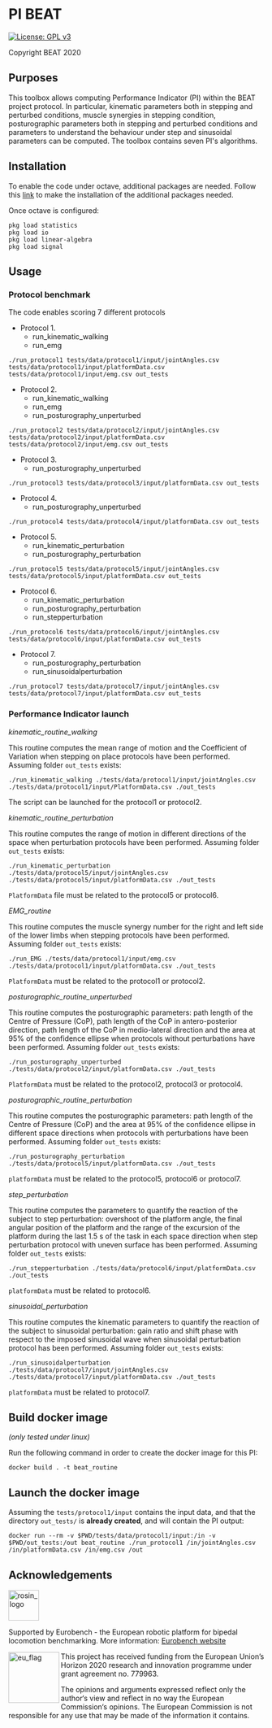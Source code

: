 # PI BEAT

[![License: GPL v3](https://img.shields.io/badge/License-GPLv3-blue.svg)](https://www.gnu.org/licenses/gpl-3.0)

Copyright BEAT 2020

## Purposes

This toolbox allows computing Performance Indicator (PI) within the BEAT project protocol.
In particular, kinematic parameters both in stepping and perturbed conditions, muscle synergies in stepping condition, posturographic parameters both in stepping and perturbed conditions and parameters to understand the behaviour under step and sinusoidal parameters can be computed.
The toolbox contains seven PI's algorithms.

## Installation

To enable the code under octave, additional packages are needed.
Follow this [link](https://octave.org/doc/v4.2.1/Installing-and-Removing-Packages.html) to make the installation of the additional packages needed.

Once octave is configured:

```console
pkg load statistics
pkg load io
pkg load linear-algebra
pkg load signal
```

## Usage

### Protocol benchmark

The code enables scoring 7 different protocols

* Protocol 1.
  * run_kinematic_walking
  * run_emg

```shell
./run_protocol1 tests/data/protocol1/input/jointAngles.csv tests/data/protocol1/input/platformData.csv tests/data/protocol1/input/emg.csv out_tests
```

* Protocol 2.
  * run_kinematic_walking
  * run_emg
  * run_posturography_unperturbed

```shell
./run_protocol2 tests/data/protocol2/input/jointAngles.csv tests/data/protocol2/input/platformData.csv tests/data/protocol2/input/emg.csv out_tests
```

* Protocol 3.
  * run_posturography_unperturbed

```shell
./run_protocol3 tests/data/protocol3/input/platformData.csv out_tests
```

* Protocol 4.
  * run_posturography_unperturbed

```shell
./run_protocol4 tests/data/protocol4/input/platformData.csv out_tests
```

* Protocol 5.
  * run_kinematic_perturbation
  * run_posturography_perturbation

```shell
./run_protocol5 tests/data/protocol5/input/jointAngles.csv tests/data/protocol5/input/platformData.csv out_tests
```

* Protocol 6.
  * run_kinematic_perturbation
  * run_posturography_perturbation
  * run_stepperturbation

```shell
./run_protocol6 tests/data/protocol6/input/jointAngles.csv tests/data/protocol6/input/platformData.csv out_tests
```

* Protocol 7.
  * run_posturography_perturbation
  * run_sinusoidalperturbation

```shell
./run_protocol7 tests/data/protocol7/input/jointAngles.csv tests/data/protocol7/input/platformData.csv out_tests
```

### Performance Indicator launch

_kinematic_routine_walking_

This routine computes the mean range of motion and the Coefficient of Variation when stepping on place protocols have been performed.
Assuming folder `out_tests` exists:

```console
./run_kinematic_walking ./tests/data/protocol1/input/jointAngles.csv ./tests/data/protocol1/input/PlatformData.csv ./out_tests
```

The script can be launched for the protocol1 or protocol2.

_kinematic_routine_perturbation_

This routine computes the range of motion in different directions of the space when perturbation protocols have been performed.
Assuming folder `out_tests` exists:

```console
./run_kinematic_perturbation ./tests/data/protocol5/input/jointAngles.csv ./tests/data/protocol5/input/platformData.csv ./out_tests
```

`PlatformData` file must be related to the protocol5 or protocol6.

_EMG_routine_

This routine computes the muscle synergy number for the right and left side of the lower limbs when stepping protocols have been performed.
Assuming folder `out_tests` exists:

```console
./run_EMG ./tests/data/protocol1/input/emg.csv ./tests/data/protocol1/input/platformData.csv ./out_tests
```

`PlatformData` must be related to the protocol1 or protocol2.

_posturographic_routine_unperturbed_

This routine computes the posturographic parameters: path length of the Centre of Pressure (CoP), path length of the CoP in antero-posterior direction, path length of the CoP in medio-lateral direction and the area at 95% of the confidence ellipse when protocols without perturbations have been performed.
Assuming folder `out_tests` exists:

```console
./run_posturography_unperturbed ./tests/data/protocol2/input/platformData.csv ./out_tests
```

`PlatformData` must be related to the protocol2, protocol3 or protocol4.

_posturographic_routine_perturbation_

This routine computes the posturographic parameters: path length of the Centre of Pressure (CoP) and the area at 95% of the confidence ellipse in different space directions when protocols with perturbations have been performed.
Assuming folder `out_tests` exists:

```console
./run_posturography_perturbation ./tests/data/protocol5/input/platformData.csv ./out_tests
```

`platformData` must be related to the protocol5, protocol6 or protocol7.

_step_perturbation_

This routine computes the parameters to quantify the reaction of the subject to step perturbation: overshoot of the platform angle, the final angular position of the platform and the range of the excursion of the platform during the last 1.5 s of the task in each space direction when step perturbation protocol with uneven surface has been performed.
Assuming folder `out_tests` exists:

```console
./run_stepperturbation ./tests/data/protocol6/input/platformData.csv ./out_tests
```

`platformData` must be related to protocol6.

_sinusoidal_perturbation_

This routine computes the kinematic parameters to quantify the reaction of the subject to sinusoidal perturbation: gain ratio and shift phase with respect to the imposed sinusoidal wave when sinusoidal perturbation protocol has been performed.
Assuming folder `out_tests` exists:

```console
./run_sinusoidalperturbation ./tests/data/protocol7/input/jointAngles.csv ./tests/data/protocol7/input/platformData.csv ./out_tests
```

`platformData` must be related to protocol7.

## Build docker image

_(only tested under linux)_

Run the following command in order to create the docker image for this PI:

```console
docker build . -t beat_routine
```

## Launch the docker image

Assuming the `tests/protocol1/input` contains the input data, and that the directory `out_tests/` is **already created**, and will contain the PI output:

```shell
docker run --rm -v $PWD/tests/data/protocol1/input:/in -v $PWD/out_tests:/out beat_routine ./run_protocol1 /in/jointAngles.csv /in/platformData.csv /in/emg.csv /out
```

## Acknowledgements

<a href="http://eurobench2020.eu">
  <img src="http://eurobench2020.eu/wp-content/uploads/2018/06/cropped-logoweb.png"
       alt="rosin_logo" height="60" >
</a>

Supported by Eurobench - the European robotic platform for bipedal locomotion benchmarking.
More information: [Eurobench website][eurobench_website]

<img src="http://eurobench2020.eu/wp-content/uploads/2018/02/euflag.png"
     alt="eu_flag" width="100" align="left" >

This project has received funding from the European Union’s Horizon 2020
research and innovation programme under grant agreement no. 779963.

The opinions and arguments expressed reflect only the author‘s view and
reflect in no way the European Commission‘s opinions.
The European Commission is not responsible for any use that may be made
of the information it contains.

[eurobench_logo]: http://eurobench2020.eu/wp-content/uploads/2018/06/cropped-logoweb.png
[eurobench_website]: http://eurobench2020.eu "Go to website"
